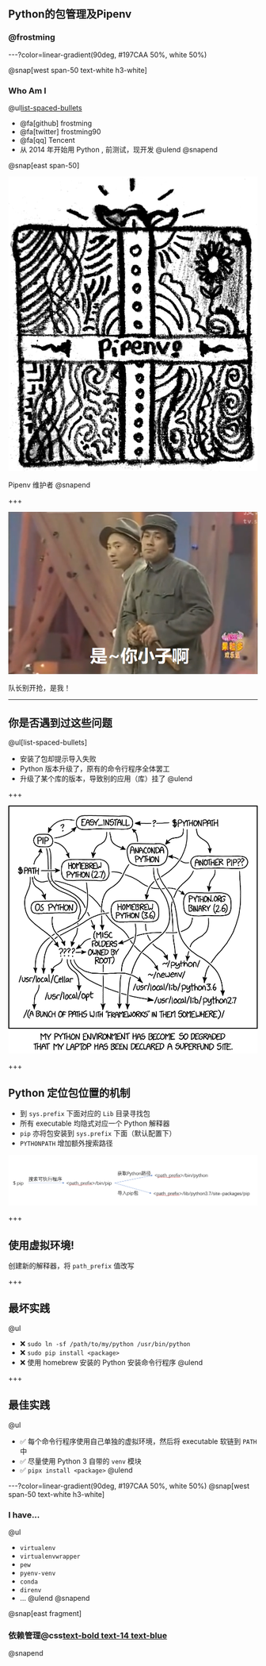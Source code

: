 ## Python的包管理及Pipenv

### @frostming

---?color=linear-gradient(90deg, #197CAA 50%, white 50%)

@snap[west span-50 text-white h3-white]
### Who Am I
@ul[list-spaced-bullets](false)
- @fa[github] frostming
- @fa[twitter] frostming90
- @fa[qq] Tencent
- 从 2014 年开始用 Python , 前测试，现开发
@ulend
@snapend

@snap[east span-50]

![Pipenv logo](assets/images/pipenv.png)

Pipenv 维护者
@snapend

+++

![Comic image](assets/images/comic.png)

队长别开抢，是我！

---

## 你是否遇到过这些问题

@ul[list-spaced-bullets]
- 安装了包却提示导入失败
- Python 版本升级了，原有的命令行程序全体罢工
- 升级了某个库的版本，导致别的应用（库）挂了
@ulend

+++

![python_environemnt](assets/images/python_environment_2x.png)

+++

## Python 定位包位置的机制

- 到 `sys.prefix` 下面对应的 `Lib` 目录寻找包
- 所有 executable 均隐式对应一个 Python 解释器
- `pip` 亦将包安装到 `sys.prefix` 下面（默认配置下）
- `PYTHONPATH` 增加额外搜索路径

![pip-flow](assets/images/pip-flow.png)

+++

## 使用虚拟环境!

创建新的解释器，将 `path_prefix` 值改写

+++

## 最坏实践
@ul
- ❌ `sudo ln -sf /path/to/my/python /usr/bin/python`
- ❌ `sudo pip install <package>`
- ❌ 使用 homebrew 安装的 Python 安装命令行程序
@ulend

+++
## 最佳实践
@ul
- ✅ 每个命令行程序使用自己单独的虚拟环境，然后将 executable 软链到 `PATH` 中
- ✅ 尽量使用 Python 3 自带的 `venv` 模块
- ✅ `pipx install <package>`
@ulend

---?color=linear-gradient(90deg, #197CAA 50%, white 50%)
@snap[west span-50 text-white h3-white]
### I have...
@ul
- `virtualenv`
- `virtualenvwrapper`
- `pew`
- `pyenv-venv`
- `conda`
- `direnv`
- ...
@ulend
@snapend

@snap[east fragment]
### 依赖管理@css[text-bold text-14 text-blue](?)
@snapend
